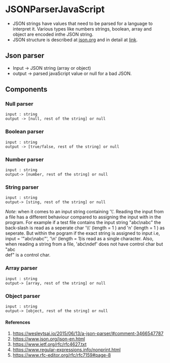 # JSONParserJavaScript
* JSON strings have values that need to be parsed for a language to interpret it. Various types like numbers
strings, boolean, array and object are encoded inthe JSON string. 
* JSON structure is described at [json.org](https://www.json.org/json-en.html) and 
in detail at [link](https://www.ietf.org/rfc/rfc4627.txt).

## Json parser
* Input -> JSON string (array or object) 
* output -> parsed javaScript value or null for a bad JSON.

## Components
###  Null parser
    input : string
    output -> [null, rest of the string] or null

### Boolean parser
    input : string
    output -> [true/false, rest of the string] or null

### Number parser
    input : string
    output-> [number, rest of the string] or null

### String parser
    input : string
    output-> [sting, rest of the string] or null
    
*Note*: when it comes to an input string containing '\\'. Reading the input from a file has a different behaviour compared to assigning the input with in the program. For example if a test file contains the input string "abc\nabc" the back-slash is read as a seperate char '\\\\' (length = 1 ) and 'n' (length = 1 ) as seperate. But within the pogram if the exact string is assigned to input i.e, input = '"abc\nabc"', '\n' (length = 1)is read as a single character.
Also, when reading a string from a file, 'abc\ndef' does not have control char but <br>
"abc<br>def"
is a control char.

### Array parser
    input : string
    output-> [array, rest of the string] or null

### Object parser
    input : string
    output-> [object, rest of the string] or null

#### References
1) https://wesleytsai.io/2015/06/13/a-json-parser/#comment-3466547787
2) https://www.json.org/json-en.html
3) https://www.ietf.org/rfc/rfc4627.txt
4) https://www.regular-expressions.info/nonprint.html
5) https://www.rfc-editor.org/rfc/rfc7159#page-8
